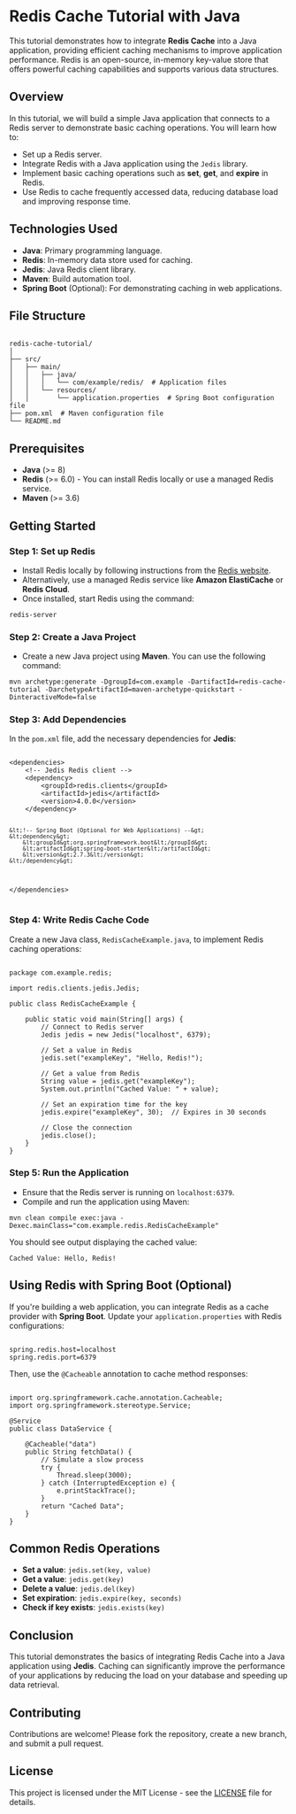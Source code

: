 <h1>Redis Cache Tutorial with Java</h1>

<p>This tutorial demonstrates how to integrate <strong>Redis Cache</strong> into a Java application, providing efficient caching mechanisms to improve application performance. Redis is an open-source, in-memory key-value store that offers powerful caching capabilities and supports various data structures.</p>

<h2>Overview</h2>
<p>In this tutorial, we will build a simple Java application that connects to a Redis server to demonstrate basic caching operations. You will learn how to:</p>
<ul>
  <li>Set up a Redis server.</li>
  <li>Integrate Redis with a Java application using the <code>Jedis</code> library.</li>
  <li>Implement basic caching operations such as <strong>set</strong>, <strong>get</strong>, and <strong>expire</strong> in Redis.</li>
  <li>Use Redis to cache frequently accessed data, reducing database load and improving response time.</li>
</ul>

<h2>Technologies Used</h2>
<ul>
  <li><strong>Java</strong>: Primary programming language.</li>
  <li><strong>Redis</strong>: In-memory data store used for caching.</li>
  <li><strong>Jedis</strong>: Java Redis client library.</li>
  <li><strong>Maven</strong>: Build automation tool.</li>
  <li><strong>Spring Boot</strong> (Optional): For demonstrating caching in web applications.</li>
</ul>

<h2>File Structure</h2>
<pre><code>
redis-cache-tutorial/
│
├── src/
│   ├── main/
│   │   ├── java/
│   │   │   └── com/example/redis/  # Application files
│   │   └── resources/
│   │       └── application.properties  # Spring Boot configuration file
├── pom.xml  # Maven configuration file
└── README.md
</code></pre>

<h2>Prerequisites</h2>
<ul>
  <li><strong>Java</strong> (>= 8)</li>
  <li><strong>Redis</strong> (>= 6.0) - You can install Redis locally or use a managed Redis service.</li>
  <li><strong>Maven</strong> (>= 3.6)</li>
</ul>

<h2>Getting Started</h2>

<h3>Step 1: Set up Redis</h3>
<ul>
  <li>Install Redis locally by following instructions from the <a href="https://redis.io/download">Redis website</a>.</li>
  <li>Alternatively, use a managed Redis service like <strong>Amazon ElastiCache</strong> or <strong>Redis Cloud</strong>.</li>
  <li>Once installed, start Redis using the command:</li>
</ul>
<pre><code>redis-server</code></pre>

<h3>Step 2: Create a Java Project</h3>
<ul>
  <li>Create a new Java project using <strong>Maven</strong>. You can use the following command:</li>
</ul>
<pre><code>mvn archetype:generate -DgroupId=com.example -DartifactId=redis-cache-tutorial -DarchetypeArtifactId=maven-archetype-quickstart -DinteractiveMode=false</code></pre>

<h3>Step 3: Add Dependencies</h3>
<p>In the <code>pom.xml</code> file, add the necessary dependencies for <strong>Jedis</strong>:</p>
<pre><code>
&lt;dependencies&gt;
    &lt;!-- Jedis Redis client --&gt;
    &lt;dependency&gt;
        &lt;groupId&gt;redis.clients&lt;/groupId&gt;
        &lt;artifactId&gt;jedis&lt;/artifactId&gt;
        &lt;version&gt;4.0.0&lt;/version&gt;
    &lt;/dependency&gt;

    &lt;!-- Spring Boot (Optional for Web Applications) --&gt;
    &lt;dependency&gt;
        &lt;groupId&gt;org.springframework.boot&lt;/groupId&gt;
        &lt;artifactId&gt;spring-boot-starter&lt;/artifactId&gt;
        &lt;version&gt;2.7.3&lt;/version&gt;
    &lt;/dependency&gt;
&lt;/dependencies&gt;
</code></pre>

<h3>Step 4: Write Redis Cache Code</h3>
<p>Create a new Java class, <code>RedisCacheExample.java</code>, to implement Redis caching operations:</p>

<pre><code>
package com.example.redis;

import redis.clients.jedis.Jedis;

public class RedisCacheExample {

    public static void main(String[] args) {
        // Connect to Redis server
        Jedis jedis = new Jedis("localhost", 6379);
        
        // Set a value in Redis
        jedis.set("exampleKey", "Hello, Redis!");
        
        // Get a value from Redis
        String value = jedis.get("exampleKey");
        System.out.println("Cached Value: " + value);
        
        // Set an expiration time for the key
        jedis.expire("exampleKey", 30);  // Expires in 30 seconds
        
        // Close the connection
        jedis.close();
    }
}
</code></pre>

<h3>Step 5: Run the Application</h3>
<ul>
  <li>Ensure that the Redis server is running on <code>localhost:6379</code>.</li>
  <li>Compile and run the application using Maven:</li>
</ul>
<pre><code>mvn clean compile exec:java -Dexec.mainClass="com.example.redis.RedisCacheExample"</code></pre>
<p>You should see output displaying the cached value:</p>
<pre><code>Cached Value: Hello, Redis!</code></pre>

<h2>Using Redis with Spring Boot (Optional)</h2>
<p>If you're building a web application, you can integrate Redis as a cache provider with <strong>Spring Boot</strong>. Update your <code>application.properties</code> with Redis configurations:</p>

<pre><code>
spring.redis.host=localhost
spring.redis.port=6379
</code></pre>

<p>Then, use the <code>@Cacheable</code> annotation to cache method responses:</p>

<pre><code>
import org.springframework.cache.annotation.Cacheable;
import org.springframework.stereotype.Service;

@Service
public class DataService {

    @Cacheable("data")
    public String fetchData() {
        // Simulate a slow process
        try {
            Thread.sleep(3000);
        } catch (InterruptedException e) {
            e.printStackTrace();
        }
        return "Cached Data";
    }
}
</code></pre>

<h2>Common Redis Operations</h2>
<ul>
  <li><strong>Set a value</strong>: <code>jedis.set(key, value)</code></li>
  <li><strong>Get a value</strong>: <code>jedis.get(key)</code></li>
  <li><strong>Delete a value</strong>: <code>jedis.del(key)</code></li>
  <li><strong>Set expiration</strong>: <code>jedis.expire(key, seconds)</code></li>
  <li><strong>Check if key exists</strong>: <code>jedis.exists(key)</code></li>
</ul>

<h2>Conclusion</h2>
<p>This tutorial demonstrates the basics of integrating Redis Cache into a Java application using <strong>Jedis</strong>. Caching can significantly improve the performance of your applications by reducing the load on your database and speeding up data retrieval.</p>

<h2>Contributing</h2>
<p>Contributions are welcome! Please fork the repository, create a new branch, and submit a pull request.</p>

<h2>License</h2>
<p>This project is licensed under the MIT License - see the <a href="LICENSE">LICENSE</a> file for details.</p>
